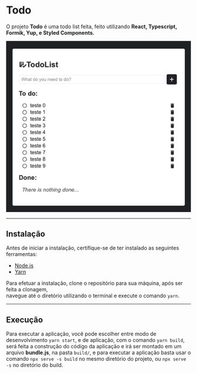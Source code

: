 # Todo

O projeto **Todo** é uma todo list feita, feito utilizando **React, Typescript, Formik, Yup, e Styled Components.**

![Project Image Example](https://github.com/JosueCesar/todolist/blob/master/images/TodoScreen.png)

---

## Instalação

Antes de iniciar a instalação, certifique-se de ter instalado as seguintes ferramentas:

- [Node.js](https://github.com/nodejs/node)
- [Yarn](https://github.com/yarnpkg/yarn)

Para efetuar a instalação, clone o repositório para sua máquina, após ser feita a clonagem,  
navegue até o diretório utilizando o terminal e execute o comando `yarn`.

---

## Execução

Para executar a aplicação, você pode escolher entre modo de desenvolvimento `yarn start`, e de aplicação, com o comando `yarn build`, será feita a construção do código da aplicação e irá ser montado em um arquivo **bundle.js**, na pasta `build/`, e para executar a aplicação basta usar o comando `npx serve -s build` no mesmo diretório do projeto, ou `npx serve -s` no diretório do build.
